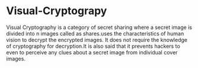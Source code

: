 # Visual-Cryptograpy
Visual Cryptography is a category of secret sharing where a secret image is divided into n images called as shares.uses the characteristics of human vision to decrypt the encrypted images. It does not require the knowledge of cryptography for decryption.It is also said that it prevents hackers to even to perceive any clues about a secret image from individual cover images. 
